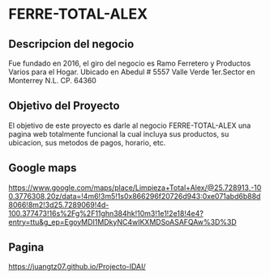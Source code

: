 # FERRE-TOTAL-ALEX
## Descripcion del negocio
Fue fundado en 2016, el giro del negocio es Ramo Ferretero y Productos Varios para el Hogar.
Ubicado en Abedul # 5557 Valle Verde 1er.Sector en Monterrey N.L.
CP. 64360
## Objetivo del Proyecto
El objetivo de este proyecto es darle al negocio FERRE-TOTAL-ALEX una pagina web totalmente funcional la cual incluya sus productos, su ubicacion, sus metodos de pagos, horario, etc.

## Google maps
https://www.google.com/maps/place/Limpieza+Total+Alex/@25.728913,-100.3776308,20z/data=!4m6!3m5!1s0x866296f20726d943:0xe071abd6b88d8066!8m2!3d25.7289069!4d-100.377473!16s%2Fg%2F11ghn384hk!10m3!1e1!2e18!4e4?entry=ttu&g_ep=EgoyMDI1MDkyNC4wIKXMDSoASAFQAw%3D%3D
## Pagina
https://juangtz07.github.io/Projecto-IDAI/
